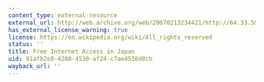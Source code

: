 ```yaml
---
content_type: external-resource
external_url: http://web.archive.org/web/20070213234421/http://64.33.59.128/www/eindex.html
has_external_license_warning: true
license: https://en.wikipedia.org/wiki/All_rights_reserved
status: ''
title: Free Internet Access in Japan
uid: 91afb2e8-4288-4530-af24-c7ae4538d8cb
wayback_url: ''
---
```

